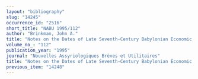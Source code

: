 ```yaml
---
layout: "bibliography"
slug: "14245"
occurrence_id: "2516"
short_title: "NABU 1995/112"
author: "Brinkman, John A."
title: "Notes on the Dates of Late Seventh-Century Babylonian Economic Texts"
volume_no_: "112"
publication_year: "1995"
journal: "Nouvelles Assyriologiques Brèves et Utilitaires"
title: "Notes on the Dates of Late Seventh-Century Babylonian Economic Texts"
previous_item: "14248"
---
```

